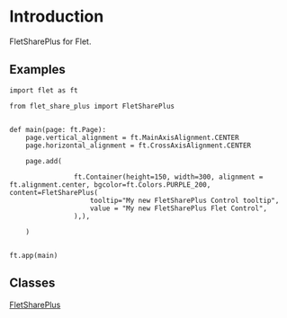 # Introduction

FletSharePlus for Flet.

## Examples

```
import flet as ft

from flet_share_plus import FletSharePlus


def main(page: ft.Page):
    page.vertical_alignment = ft.MainAxisAlignment.CENTER
    page.horizontal_alignment = ft.CrossAxisAlignment.CENTER

    page.add(

                ft.Container(height=150, width=300, alignment = ft.alignment.center, bgcolor=ft.Colors.PURPLE_200, content=FletSharePlus(
                    tooltip="My new FletSharePlus Control tooltip",
                    value = "My new FletSharePlus Flet Control", 
                ),),

    )


ft.app(main)
```

## Classes

[FletSharePlus](FletSharePlus.md)


